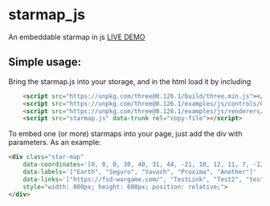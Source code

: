 # starmap_js
An embeddable starmap in js
[LIVE DEMO](https://test.thelazyforger.com/starmap/)

## Simple usage:

Bring the starmap.js into your storage, and in the html load it by including 

```html
    <script src="https://unpkg.com/three@0.126.1/build/three.min.js"></script>
    <script src="https://unpkg.com/three@0.126.1/examples/js/controls/OrbitControls.js"></script>
    <script src="https://unpkg.com/three@0.126.1/examples/js/renderers/CSS2DRenderer.js"></script>
    <script src="starmap.js" data-trunk rel="copy-file"></script>
```

To embed one (or more) starmaps into your page, just add the div with parameters. 
As an example: 

```html
<div class="star-map" 
    data-coordinates='[0, 0, 0, 30, 40, 31, 44, -21, 10, 12, 11, 7, -12, -30, -7]' 
    data-labels='["Earth", "Seguro", "Vavach", "Proxima", "Another"]' 
    data-links='["https://fsd-wargame.com/", "TestLink", "Test2", "test3", ""]'
    style="width: 800px; height: 600px; position: relative;">
</div>
```

